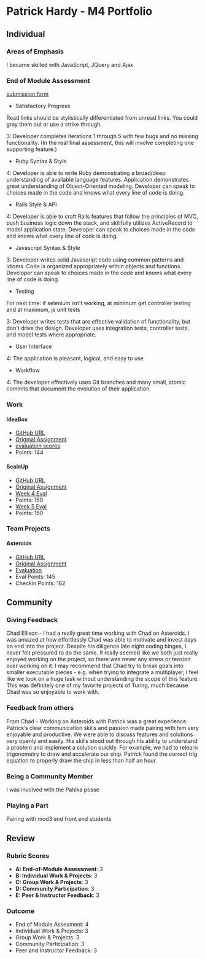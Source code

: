 # Patrick Hardy - M4 Portfolio
## Individual

### Areas of Emphasis

I became skilled with JavaScript, JQuery and Ajax

### End of Module Assessment

[submission form](https://gist.github.com/patrickwhardy/646ddd671d203412cd911c684642ede5)
* Satisfactory Progress

Read links should be stylistically differentiated from unread links. You could gray them out or use a strike through.

3: Developer completes iterations 1 through 5 with few bugs and no missing functionality. (In the real final assessment, this will involve completing one supporting feature.)
* Ruby Syntax & Style

4: Developer is able to write Ruby demonstrating a broad/deep understanding of available language features. Application demonstrates great understanding of Object-Oriented modeling. Developer can speak to choices made in the code and knows what every line of code is doing.
* Rails Style & API

4: Developer is able to craft Rails features that follow the principles of MVC, push business logic down the stack, and skillfully utilizes ActiveRecord to model application state. Developer can speak to choices made in the code and knows what every line of code is doing.
* Javascript Syntax & Style

3: Developer writes solid Javascript code using common patterns and idioms. Code is organized appropriately within objects and functions. Developer can speak to choices made in the code and knows what every line of code is doing.
* Testing

For next time: if selenium isn't working, at minimum get controller testing and at maximum, js unit tests

3: Developer writes tests that are effective validation of functionality, but don't drive the design. Developer uses integration tests, controller tests, and model tests where appropriate.
* User Interface

4: The application is pleasant, logical, and easy to use
* Workflow

4: The developer effectively uses Git branches and many small, atomic commits that document the evolution of their application.

### Work

#### IdeaBox

* [GitHub URL](https://github.com/patrickwhardy/idea_box)
* [Original Assignment](https://github.com/turingschool/curriculum/blob/master/source/projects/revenge_of_idea_box.markdown)
* [evaluation scores](https://github.com/turingschool/ruby-submissions/blob/master/1602/module_4_assignments/ideabox2.0/patrick-hardy/ideabox-readme.md)
* Points: 144

#### ScaleUp

* [GitHub URL](https://github.com/patrickwhardy/web-keys)
* [Original Assignment](https://github.com/turingschool/curriculum/blob/master/source/projects/the_scale_up.markdown)
* [Week 4 Eval](https://github.com/turingschool/ruby-submissions/blob/master/1602/module_4_assignments/scale-up-wk-4/patrick-check-in.md)
* Points: 150
* [Week 5 Eval](https://github.com/turingschool/ruby-submissions/blob/master/1602/module_4_assignments/scale-up-wk-5/patrick-hardy/web-keys-wk-5.md)
* Points: 150

### Team Projects

#### Asteroids

* [GitHub URL](https://github.com/patrickwhardy/asteroids)
* [Original Assignment](https://github.com/turingschool/lesson_plans/blob/master/ruby_04-apis_and_scalability/gametime_project.markdown)
* [Evaluation](https://github.com/turingschool/ruby-submissions/blob/master/1602/module_4_assignments/gametime/chad-patrick/submission_form.md)
* Eval Points: 145
* Checkin Points: 162

## Community

### Giving Feedback

Chad Ellison - I had a really great time working with Chad on Asteroids. I was amazed at how effortlessly Chad was able to motivate and invest days on end into the project. Despite his diligence late night coding binges, I never felt pressured to do the same. It really seemed like we both just really enjoyed working on the project, so there was never any stress or tension over working on it. I may recommend that Chad try to break goals into smaller executable pieces - e.g. when trying to integrate a multiplayer, I feel like we took on a huge task without understanding the scope of this feature. This was definitely one of my favorite projects of Turing, much because Chad was so enjoyable to work with.

### Feedback from others

From Chad - Working on Asteroids with Patrick was a great experience. Patrick’s clear communication skills and passion made pairing with him very enjoyable and productive. We were able to discuss features and solutions very openly and easily. His skills stood out through his ability to understand a problem and implement a solution quickly. For example, we had to relearn trigonometry to draw and accelerate our ship. Patrick found the correct trig equation to properly draw the ship in less than half an hour.

### Being a Community Member

I was involved with the Pahlka posse

### Playing a Part

Pairing with mod3 and front end students

## Review

### Rubric Scores

* **A: End-of-Module Assessment**: 3
* **B: Individual Work & Projects**: 3
* **C: Group Work & Projects**: 3
* **D: Community Participation**: 3
* **E: Peer & Instructor Feedback**: 3

### Outcome

* End of Module Assesment: 4
* Individual Work & Projects: 3
* Group Work & Projects: 3
* Community Participation: 3
* Peer and Instructor Feedback: 3
